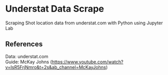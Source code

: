 # Understat Data Scrape
Scraping Shot location data from understat.com with Python using Jupyter Lab

## References
Data: understat.com  
Guide: McKay Johns (https://www.youtube.com/watch?v=IsR5FrjNmro&t=2s&ab_channel=McKayJohns)
